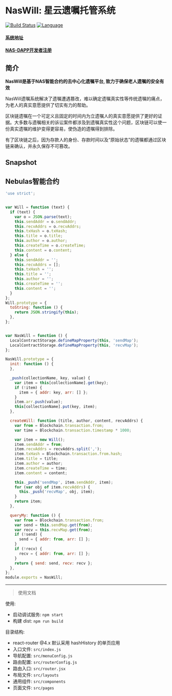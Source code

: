 # NasWill: 星云遗嘱托管系统


[![Build Status](https://travis-ci.org/kun368/NasWill.svg?branch=master)](https://travis-ci.org/kun368/NasWill)
[![Language](https://img.shields.io/badge/language-javascript-blue.svg)](https://github.com/kun368/NasFloater)

#### [系统地址](http://will.zzkun.com)

#### [NAS-DAPP开发者注册](https://incentive.nebulas.io/cn/signup.html?invite=OILxo)

## 简介

**NasWill是基于NAS智能合约的去中心化遗嘱平台, 致力于确保老人遗嘱的安全有效**

NasWill遗嘱系统解决了遗嘱遭遇篡改，难以确定遗嘱真实性等传统遗嘱的痛点，为老人的真实意愿提供了切实有力的帮助。

区块链遗嘱在一个可定义且固定的时间内为立遗嘱人的真实意愿提供了更好的证据。大多数与遗嘱相关的诉讼案件都涉及到遗嘱真实性这个问题，区块链可以使一份真实遗嘱的维护变得更容易，使伪造的遗嘱得到排除。

有了区块链之后，因为存款人的身份、存款时间以及“原始状态”的遗嘱都通过区块链来确认，并永久保存不可篡改。

## Snapshot


## Nebulas智能合约

```javascript
'use strict';


var Will = function (text) {
  if (text) {
    var o = JSON.parse(text);
    this.sendAddr = o.sendAddr;
    this.recvAddrs = o.recvAddrs;
    this.txHash = o.txHash;
    this.title = o.title;
    this.author = o.author;
    this.createTime = o.createTime;
    this.content = o.content;
  } else {
    this.sendAddr = '';
    this.recvAddrs = [];
    this.txHash = '';
    this.title = '';
    this.author = '';
    this.createTime = '';
    this.content = '';
  }
};
Will.prototype = {
  toString: function () {
    return JSON.stringify(this);
  },
};


var NasWill = function () {
  LocalContractStorage.defineMapProperty(this, 'sendMap');
  LocalContractStorage.defineMapProperty(this, 'recvMap');
};

NasWill.prototype = {
  init: function () {
  },

  _push(collectionName, key, value) {
    var item = this[collectionName].get(key);
    if (!item) {
      item = { addr: key, arr: [] };
    }
    item.arr.push(value);
    this[collectionName].put(key, item);
  },

  createWill: function (title, author, content, recvAddrs) {
    var from = Blockchain.transaction.from;
    var time = Blockchain.transaction.timestamp * 1000;

    var item = new Will();
    item.sendAddr = from;
    item.recvAddrs = recvAddrs.split(',');
    item.txHash = Blockchain.transaction.from.hash;
    item.title = title;
    item.author = author;
    item.createTime = time;
    item.content = content;

    this._push('sendMap', item.sendAddr, item);
    for (var obj of item.recvAddrs) {
      this._push('recvMap', obj, item);
    }
    return item;
  },

  queryMy: function () {
    var from = Blockchain.transaction.from;
    var send = this.sendMap.get(from);
    var recv = this.recvMap.get(from);
    if (!send) {
      send = { addr: from, arr: [] };
    }
    if (!recv) {
      recv = { addr: from, arr: [] };
    }
    return { send: send, recv: recv };
  },
};
module.exports = NasWill;

```

---

> 使用文档

使用:

* 启动调试服务: `npm start`
* 构建 dist: `npm run build`

目录结构:

* react-router @4.x 默认采用 hashHistory 的单页应用
* 入口文件: `src/index.js`
* 导航配置: `src/menuConfig.js`
* 路由配置: `src/routerConfig.js`
* 路由入口: `src/router.jsx`
* 布局文件: `src/layouts`
* 通用组件: `src/components`
* 页面文件: `src/pages`

